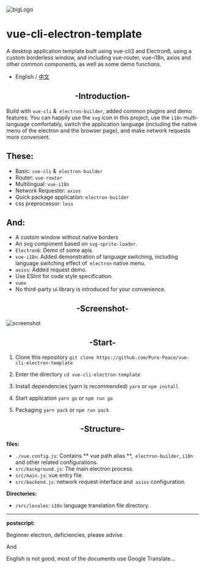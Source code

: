![bigLogo](http://otsu.fun/big_logo.png)
# vue-cli-electron-template
A desktop application template built using vue-cli3 and Electron6, using a custom borderless window, and including vue-router, vue-i18n, axios and other common components, as well as some demo functions.
- English / [中文](https://github.com/Pure-Peace/vue-cli-electron-template/blob/master/README_ZH.md)

<h2 align="center">-Introduction-</h2>

Build with `vue-cli` &` electron-builder`, added common plugins and demo features. You can happily use the `svg` icon in this project, use the `i18n` multi-language comfortably, switch the application language (including the native menu of the electron and the browser page), and make network requests more convenient.

## These:
- Basic: `vue-cli` &` electron-builder`
- Router: `vue-router`
- Multilingual: `vue-i18n`
- Network Requester: `axios`
- Quick package application: `electron-builder`
- css preprocessor: `less`

## And:
- A custom window without native borders
- An svg component based on `svg-sprite-loader`.
- `Electron6`: Demo of some apis.
- `vue-i18n`: Added demonstration of language switching, including language switching effect of` electron` native menu.
- `axios`: Added request demo.
- Use ESlint for code style specification.
- `vuex`
- No third-party ui library is introduced for your convenience.

<h2 align="center">-Screenshot-</h2>

![screenshot](http://otsu.fun/shoot_eg.png)

<h2 align="center">-Start-</h2>


 1. Clone this repository
`git clone https://github.com/Pure-Peace/vue-cli-electron-template`

 2. Enter the directory
`cd vue-cli-electron-template`

 3. Install dependencies (yarn is recommended)
`yarn` or `npm install`

 4. Start application
`yarn go` or `npm run go`

 5. Packaging
`yarn pack` or `npm run pack`


<h2 align="center">-Structure-</h2>

**files:**

- `./vue.config.js`: Contains ** vue path alias **,` electron-builder`, `i18n` and other related configurations.
- `src/background.js`: The main electron process.
- `src/main.js`: vue entry file.
- `src/backend.js`: network request interface and` axios` configuration.

**Directories:**

- `/src/locales`: `i18n` language translation file directory.

---
**postscript:**

Beginner electron, deficiencies, please advise.

And

English is not good, most of the documents use Google Translate...

